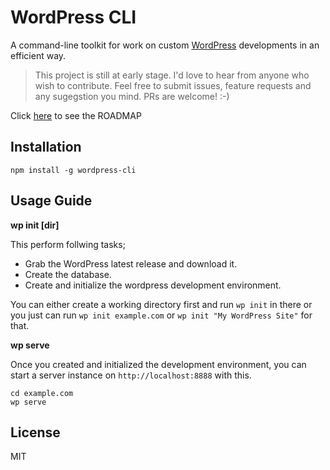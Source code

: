 # WordPress CLI

A command-line toolkit for work on custom [WordPress](http://wordpress.org/) developments in an efficient way.

> This project is still at early stage.
> I'd love to hear from anyone who wish to contribute. Feel free to submit issues, feature requests and any sugegstion you mind. PRs are welcome! :-)

Click [here](https://github.com/thinkholic/wordpress-cli/projects/1?fullscreen=true) to see the ROADMAP

## Installation

```
npm install -g wordpress-cli
```

## Usage Guide

**wp init [dir]**

This perform follwing tasks;
* Grab the WordPress latest release and download it.
* Create the database.
* Create and initialize the wordpress development environment.

You can either create a working directory first and run `wp init` in there or you just can run `wp init example.com` or `wp init "My WordPress Site"` for that.

**wp serve**

Once you created and initialized the development environment, you can start a server instance on `http://localhost:8888` with this.

```
cd example.com
wp serve
```

## License

MIT
